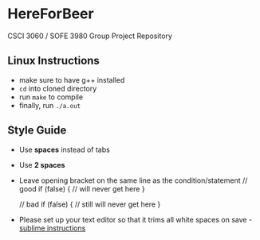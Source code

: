 # HereForBeer
CSCI 3060 / SOFE 3980 Group Project Repository

## Linux Instructions
- make sure to have g++ installed
- `cd` into cloned directory
- run `make` to compile
- finally, run `./a.out`

## Style Guide
- Use __spaces__ instead of tabs
- Use __2 spaces__
- Leave opening bracket on the same line as the condition/statement
    // good
    if (false) {
      // will never get here
    }

    // bad
    if (false)
    {
      // still will never get here
    }
- Please set up your text editor so that it trims all white spaces on save - [sublime instructions](http://nategood.com/sublime-text-strip-whitespace-save)